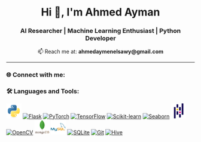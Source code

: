 <h1 align="center">Hi 👋, I'm Ahmed Ayman</h1>
<h3 align="center">AI Researcher | Machine Learning Enthusiast | Python Developer</h3>

<p align="center">
  📫 Reach me at: <strong>ahmedaymenelsawy@gmail.com</strong>
</p>

---

<h3 align="left">🌐 Connect with me:</h3>
<p align="left">
  <!-- Add your links here -->
  <!-- <a href="https://www.linkedin.com/in/ahmed-elsawy-92a64334a" target="_blank"><img src="https://cdn.jsdelivr.net/gh/devicons/devicon/icons/linkedin/linkedin-original.svg" width="40" height="40"/></a> -->
  <!-- <a href="https://twitter.com/yourprofile" target="_blank"><img src="https://cdn.jsdelivr.net/gh/devicons/devicon/icons/twitter/twitter-original.svg" width="40" height="40"/></a> -->
</p>

<h3 align="left">🛠️ Languages and Tools:</h3>
<p align="left">
  <a href="https://www.python.org" target="_blank"><img src="https://raw.githubusercontent.com/devicons/devicon/master/icons/python/python-original.svg" alt="Python" width="40" height="40"/></a>
  <a href="https://flask.palletsprojects.com/" target="_blank"><img src="https://www.vectorlogo.zone/logos/pocoo_flask/pocoo_flask-icon.svg" alt="Flask" width="40" height="40"/></a>
  <a href="https://pytorch.org/" target="_blank"><img src="https://www.vectorlogo.zone/logos/pytorch/pytorch-icon.svg" alt="PyTorch" width="40" height="40"/></a>
  <a href="https://www.tensorflow.org" target="_blank"><img src="https://www.vectorlogo.zone/logos/tensorflow/tensorflow-icon.svg" alt="TensorFlow" width="40" height="40"/></a>
  <a href="https://scikit-learn.org/" target="_blank"><img src="https://upload.wikimedia.org/wikipedia/commons/0/05/Scikit_learn_logo_small.svg" alt="Scikit-learn" width="40" height="40"/></a>
  <a href="https://seaborn.pydata.org/" target="_blank"><img src="https://seaborn.pydata.org/_images/logo-mark-lightbg.svg" alt="Seaborn" width="40" height="40"/></a>
  <a href="https://pandas.pydata.org/" target="_blank"><img src="https://raw.githubusercontent.com/devicons/devicon/master/icons/pandas/pandas-original.svg" alt="Pandas" width="40" height="40"/></a>
  <a href="https://opencv.org/" target="_blank"><img src="https://www.vectorlogo.zone/logos/opencv/opencv-icon.svg" alt="OpenCV" width="40" height="40"/></a>
  <a href="https://www.mongodb.com/" target="_blank"><img src="https://raw.githubusercontent.com/devicons/devicon/master/icons/mongodb/mongodb-original-wordmark.svg" alt="MongoDB" width="40" height="40"/></a>
  <a href="https://www.mysql.com/" target="_blank"><img src="https://raw.githubusercontent.com/devicons/devicon/master/icons/mysql/mysql-original-wordmark.svg" alt="MySQL" width="40" height="40"/></a>
  <a href="https://www.sqlite.org/" target="_blank"><img src="https://www.vectorlogo.zone/logos/sqlite/sqlite-icon.svg" alt="SQLite" width="40" height="40"/></a>
  <a href="https://git-scm.com/" target="_blank"><img src="https://www.vectorlogo.zone/logos/git-scm/git-scm-icon.svg" alt="Git" width="40" height="40"/></a>
  <a href="https://hive.apache.org/" target="_blank"><img src="https://www.vectorlogo.zone/logos/apache_hive/apache_hive-icon.svg" alt="Hive" width="40" height="40"/></a>
</p>
